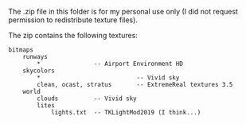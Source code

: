 The .zip file in this folder is for my personal use only (I did not request permission to redistribute texture files).

The zip contains the following textures:

```
bitmaps
    runways
        *               -- Airport Environment HD
    skycolors
        *                           -- Vivid sky
        clean, ocast, stratus       -- ExtremeReal textures 3.5
    world
        clouds          -- Vivid sky
        lites
            lights.txt  -- TKLightMod2019 (I think...)
```